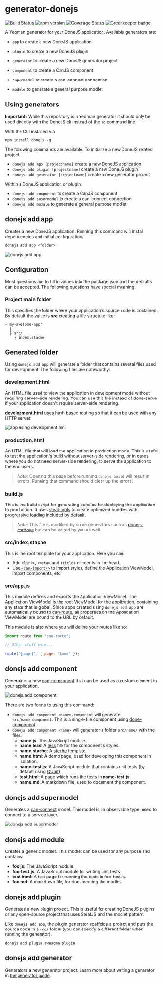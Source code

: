# generator-donejs

[![Build Status](https://travis-ci.org/donejs/generator-donejs.svg?branch=master)](https://travis-ci.org/donejs/generator-donejs)
[![npm version](https://badge.fury.io/js/generator-donejs.svg)](http://badge.fury.io/js/generator-donejs)
[![Coverage Status](https://coveralls.io/repos/github/donejs/generator-donejs/badge.svg?branch=master)](https://coveralls.io/github/donejs/generator-donejs?branch=master) [![Greenkeeper badge](https://badges.greenkeeper.io/donejs/generator-donejs.svg)](https://greenkeeper.io/)

A Yeoman generator for your DoneJS application. Available generators are:

- `app` to create a new DoneJS application
- `plugin` to create a new DoneJS plugin
- `generator` to create a new DoneJS generator project

- `component` to create a CanJS component
- `supermodel` to create a can-connect connection
- `module` to generate a general purpose modlet

## Using generators

__Important:__ While this repository is a Yeoman generator it should only be used directly with the DoneJS cli instead of the `yo` command line.

With the CLI installed via

```shell
npm install donejs -g
```

The following commands are available. To initialize a new DoneJS related project:

- `donejs add app [projectname]` create a new DoneJS application
- `donejs add plugin [projectname]` create a new DoneJS plugin
- `donejs add generator [projectname]` create a new generator project

Within a DoneJS application or plugin:

- `donejs add component` to create a CanJS component
- `donejs add supermodel` to create a can-connect connection
- `donejs add module` to generate a general purpose modlet

## donejs add app

Creates a new DoneJS application. Running this command will install dependencies and initial configuration.

```shell
donejs add app <folder>
```

![donejs add app](https://cloud.githubusercontent.com/assets/361671/24613935/c3e8b98c-1857-11e7-8d44-c0615bebe4ce.png)

## Configuration

Most questions are to fill in values into the package.json and the defaults can be accepted. The following questions have special meaning:

### Project main folder

This specifies the folder where your application's source code is contained. By default the value is **src** creating a file structure like:

```shell
- my-awesome-app/
  |
  ├ src/
    ├ index.stache
```

## Generated folder

Using `donejs add app` will generate a folder that contains several files used for development. The following files are noteworthy:

### development.html

An HTML file used to view the application in development mode without requiring server-side rendering. You can use this file [instead of done-serve](https://github.com/donejs/done-serve) if your application doesn't require server-side rendering.

**development.html** uses hash based routing so that it can be used with any HTTP server.

![app using development.hml](https://cloud.githubusercontent.com/assets/361671/24617111/10b53962-1861-11e7-88dd-53cfa7ab4294.png)

### production.html

An HTML file that will load the application in production mode. This is useful to test the application's build without server-side rendering, or in cases where you do not need server-side rendering, to serve the application to the end users.

> *Note*: Opening this page before running `donejs build` will result in errors. Running that command should clear up the errors.

### build.js

This is the build script for generating bundles for deploying the application to production. It uses [steal-tools](https://github.com/stealjs/steal-tools) to create optimized bundles with progressive loading included by default.

> *Note*: This file is modified by some generators such as [donejs-cordova](https://github.com/donejs/donejs-cordova) but can be edited by you as well.

### src/index.stache

This is the root template for your application. Here you can:

* Add `<link>`, `<meta>` and `<title>` elements in the head.
* Use [`<can-import/>`](https://github.com/canjs/can-view-import) to import styles, define the Application ViewModel, import components, etc.

### src/app.js

This module defines and exports the Application ViewModel. The Application ViewModel is the root ViewModel for the application, containing any state that is global. Since apps created using `donejs add app` are automatically bound to [can-route](https://github.com/canjs/can-route), all properties on the Application ViewModel are bound to the URL by default.

This module is also where you will define your routes like so:

```js
import route from "can-route";

// Other stuff here...

route("{page}", { page: "home" });
```

## donejs add component

Generators a new [can-component](https://github.com/canjs/can-component) that can be used as a custom element in your application.

![donejs add component](https://cloud.githubusercontent.com/assets/361671/24618995/af601d52-1866-11e7-9586-506c102bed87.png)

There are two forms to using this command:

* `donejs add component <name>.component` will generate `src/name.component`. This is a single-file component using [done-component](https://github.com/donejs/done-component).
* `donejs add component <name>` will generator a folder `src/name/` with the files:
  * **name.js**: The JavaScript module.
  * **name.less**: A [less](http://lesscss.org/) file for the component's styles.
  * **name.stache**: A [stache](https://github.com/canjs/can-stache) template.
  * **name.html**: A demo page, used for developing this component in isolation.
  * **name-test.js**: A JavaScript module that contains unit tests (by default using [QUnit](https://qunitjs.com/)).
  * **test.html**: A page which runs the tests in **name-test.js**.
  * **name.md**: A markdown file, used to document the component.

## donejs add supermodel

Generates a [can-connect](https://github.com/canjs/can-connect) model. This model is an observable type, used to connect to a service layer.

![donejs add supermodel](https://cloud.githubusercontent.com/assets/361671/24619404/d7716f70-1867-11e7-96df-e3f46a1376f5.png)

## donejs add module

Creates a generic modlet. This modlet can be used for any purpose and contains:

* **foo.js**: The JavaScript module.
* **foo-test.js**: A JavaScript module for writing unit tests.
* **test.html**: A test page for running the tests in foo-test.js.
* **foo.md**: A markdown file, for documenting the modlet.

## donejs add plugin

Generates a new plugin project. This is useful for creating DoneJS plugins or any open-source project that uses StealJS and the modlet pattern.

Like `donejs add app`, the plugin generator scaffolds a project and puts the source code in a `src/` folder (you can specify a different folder when running the generator).

```shell
donejs add plugin awesome-plugin
```

## donejs add generator

Generators a new generator project. Learn more about writing a generator in [the generator guide](http://donejs.com/generator.html).
